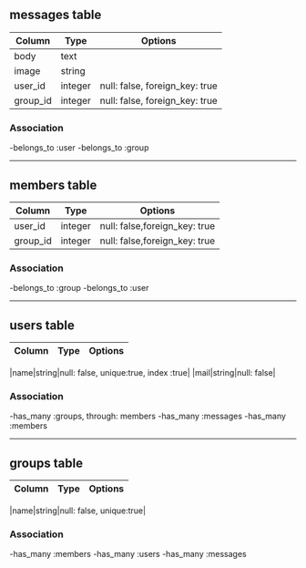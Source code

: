 ## messages table

|Column|Type|Options|
|------|----|-------|
|body|text| |
|image|string| |
|user_id|integer|null: false, foreign_key: true|
|group_id|integer|null: false, foreign_key: true|

### Association
-belongs_to :user
-belongs_to :group
___________________________________________________________

## members table

|Column|Type|Options|
|------|----|-------|
|user_id|integer|null: false,foreign_key: true|
|group_id|integer|null: false,foreign_key: true|

### Association
-belongs_to :group
-belongs_to :user
___________________________________________________________

## users table

|Column|Type|Options|
|------|----|-------|

|name|string|null: false, unique:true, index :true|
|mail|string|null: false|

### Association
-has_many :groups, through: members
-has_many :messages
-has_many :members
___________________________________________________________

## groups table

|Column|Type|Options|
|------|----|-------|

|name|string|null: false, unique:true|

### Association
-has_many :members
-has_many :users
-has_many :messages
